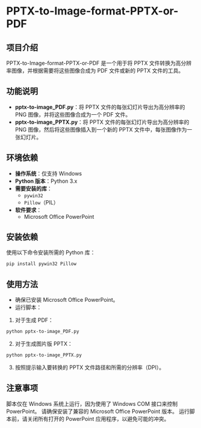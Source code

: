 # PPTX-to-Image-format-PPTX-or-PDF

## 项目介绍

PPTX-to-Image-format-PPTX-or-PDF 是一个用于将 PPTX 文件转换为高分辨率图像，并根据需要将这些图像合成为 PDF 文件或新的 PPTX 文件的工具。

## 功能说明

- **pptx-to-image_PDF.py**：将 PPTX 文件的每张幻灯片导出为高分辨率的 PNG 图像，并将这些图像合成为一个 PDF 文件。
- **pptx-to-image_PPTX.py**：将 PPTX 文件的每张幻灯片导出为高分辨率的 PNG 图像，然后将这些图像插入到一个新的 PPTX 文件中，每张图像作为一张幻灯片。

## 环境依赖

- **操作系统**：仅支持 Windows
- **Python 版本**：Python 3.x
- **需要安装的库**：
  - `pywin32`
  - `Pillow`（PIL）
- **软件要求**：
  - Microsoft Office PowerPoint

## 安装依赖

使用以下命令安装所需的 Python 库：

```Bash
pip install pywin32 Pillow
```

## 使用方法
- 确保已安装 Microsoft Office PowerPoint。
- 运行脚本：

1. 对于生成 PDF：
```Bash
python pptx-to-image_PDF.py
```

2. 对于生成图片版 PPTX：
```Bash
python pptx-to-image_PPTX.py
```
3. 按照提示输入要转换的 PPTX 文件路径和所需的分辨率（DPI）。

## 注意事项
脚本仅在 Windows 系统上运行，因为使用了 Windows COM 接口来控制 PowerPoint。
请确保安装了兼容的 Microsoft Office PowerPoint 版本。
运行脚本前，请关闭所有打开的 PowerPoint 应用程序，以避免可能的冲突。
